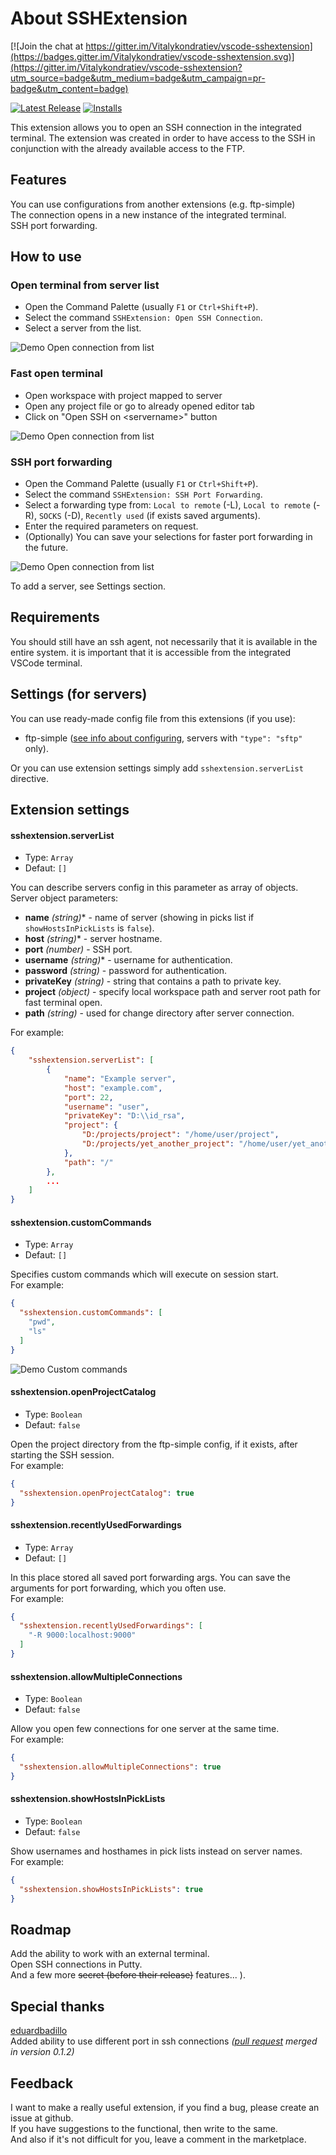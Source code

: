 # About SSHExtension

[![Join the chat at https://gitter.im/Vitalykondratiev/vscode-sshextension](https://badges.gitter.im/Vitalykondratiev/vscode-sshextension.svg)](https://gitter.im/Vitalykondratiev/vscode-sshextension?utm_source=badge&utm_medium=badge&utm_campaign=pr-badge&utm_content=badge)

[![Latest Release](https://vsmarketplacebadge.apphb.com/version/kondratiev.sshextension.svg)](https://marketplace.visualstudio.com/items?itemName=kondratiev.sshextension)
[![Installs](https://vsmarketplacebadge.apphb.com/installs-short/kondratiev.sshextension.svg)](https://marketplace.visualstudio.com/items?itemName=kondratiev.sshextension)

This extension allows you to open an SSH connection in the integrated terminal.
The extension was created in order to have access to the SSH in conjunction with the already available access to the FTP.  

## Features

You can use configurations from another extensions (e.g. ftp-simple)  
The connection opens in a new instance of the integrated terminal.  
SSH port forwarding.

## How to use

### Open terminal from server list
- Open the Command Palette (usually `F1` or `Ctrl+Shift+P`).  
- Select the command `SSHExtension: Open SSH Connection`.  
- Select a server from the list.

![Demo Open connection from list](./images/open_connection_from_list.gif)

### Fast open terminal
- Open workspace with project mapped to server
- Open any project file or go to already opened editor tab  
- Click on "Open SSH on \<servername>" button

![Demo Open connection from list](./images/open_fast_connection.gif)

### SSH port forwarding
- Open the Command Palette (usually `F1` or `Ctrl+Shift+P`).  
- Select the command `SSHExtension: SSH Port Forwarding`.  
- Select a forwarding type from: `Local to remote` (-L), `Local to remote` (-R), `SOCKS` (-D), `Recently used` (if exists saved arguments).  
- Enter the required parameters on request.  
- (Optionally) You can save your selections for faster port forwarding in the future.

![Demo Open connection from list](./images/port_forwarding.gif)

To add a server, see Settings section.

## Requirements
  
You should still have an ssh agent, not necessarily that it is available in the entire system. it is important that it is accessible from the integrated VSCode terminal.

## Settings (for servers)

You can use ready-made config file from this extensions (if you use):
- ftp-simple ([see info about configuring](https://marketplace.visualstudio.com/items?itemName=humy2833.ftp-simple#user-content-config-setting-example), servers with `"type": "sftp"` only).

Or you can use extension settings simply add `sshextension.serverList` directive.

## Extension settings

#### sshextension.serverList

  * Type: `Array`
  * Defaut: `[]`

You can describe servers config in this parameter as array of objects.  
Server object parameters:  
- **name** _(string)_* - name of server (showing in picks list if `showHostsInPickLists` is `false`).  
- **host** _(string)_* - server hostname.
- **port** _(number)_ - SSH port. 
- **username** _(string)_* - username for authentication.
- **password** _(string)_ - password for authentication.
- **privateKey** _(string)_ - string that contains a path to private key.
- **project**  _(object)_ - specify local workspace path and server root path for fast terminal open.
- **path** _(string)_ - used for change directory after server connection.

For example:
```json
{
    "sshextension.serverList": [
        {
            "name": "Example server",
            "host": "example.com",
            "port": 22,
            "username": "user",
            "privateKey": "D:\\id_rsa",
            "project": {
                "D:/projects/project": "/home/user/project",
                "D:/projects/yet_another_project": "/home/user/yet_another_project"
            },
            "path": "/"
        },
        ...
    ]
}
```

#### sshextension.customCommands

  * Type: `Array`
  * Defaut: `[]`

Specifies custom commands which will execute on session start.  
For example:
```json
{
  "sshextension.customCommands": [
    "pwd",
    "ls"
  ]
}
```
![Demo Custom commands](./images/custom_commands.gif)

#### sshextension.openProjectCatalog

  * Type: `Boolean`
  * Defaut: `false`

Open the project directory from the ftp-simple config, if it exists, after starting the SSH session.  
For example:
```json
{
  "sshextension.openProjectCatalog": true
}
```

#### sshextension.recentlyUsedForwardings

  * Type: `Array`
  * Defaut: `[]`

In this place stored all saved port forwarding args. You can save the arguments for port forwarding, which you often use.  
For example:
```json
{
  "sshextension.recentlyUsedForwardings": [
    "-R 9000:localhost:9000"
  ]
}
```

#### sshextension.allowMultipleConnections

  * Type: `Boolean`
  * Defaut: `false`

Allow you open few connections for one server at the same time.  
For example:
```json
{
  "sshextension.allowMultipleConnections": true
}
```

#### sshextension.showHostsInPickLists

  * Type: `Boolean`
  * Defaut: `false`

Show usernames and hosthames in pick lists instead on server names.  
For example:
```json
{
  "sshextension.showHostsInPickLists": true
}
```

## Roadmap

Add the ability to work with an external terminal.  
Open SSH connections in Putty.  
And a few more ~~secret (before their release)~~ features... ).

## Special thanks

[eduardbadillo](https://github.com/eduardbadillo)  
Added ability to use different port in ssh connections *([pull request](https://github.com/VitalyKondratiev/vscode-sshextension/pull/3) merged in version 0.1.2)*

## Feedback

I want to make a really useful extension, if you find a bug, please create an issue at github.  
If you have suggestions to the functional, then write to the same.  
And also if it's not difficult for you, leave a comment in the marketplace.